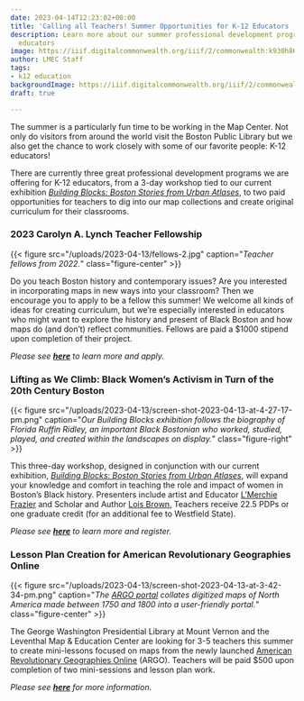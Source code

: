 ```yaml
---
date: 2023-04-14T12:23:02+00:00
title: 'Calling all Teachers! Summer Opportunities for K-12 Educators '
description: Learn more about our summer professional development programs for K-12
  educators
image: https://iiif.digitalcommonwealth.org/iiif/2/commonwealth:k930h865k/full/2000,/0/default.jpg
author: LMEC Staff
tags:
- k12 education
backgroundImage: https://iiif.digitalcommonwealth.org/iiif/2/commonwealth:k930h865k/321,256,3481,2316/2000,/0/default.jpg
draft: true

---
```

The summer is a particularly fun time to be working in the Map Center. Not only do visitors from around the world visit the Boston Public Library but we also get the chance to work closely with some of our favorite people: K-12 educators!

There are currently three great professional development programs we are offering for K-12 educators, from a 3-day workshop tied to our current exhibition [_Building Blocks: Boston Stories from Urban Atlases_](https://www.leventhalmap.org/digital-exhibitions/building-blocks/), to two paid opportunities for teachers to dig into our map collections and create original curriculum for their classrooms.

### 2023 Carolyn A. Lynch Teacher Fellowship

{{< figure src="/uploads/2023-04-13/fellows-2.jpg" caption="_Teacher fellows from 2022._" class="figure-center" >}}

Do you teach Boston history and contemporary issues? Are you interested in incorporating maps in new ways into your classroom? Then we encourage you to apply to be a fellow this summer! We welcome all kinds of ideas for creating curriculum, but we’re especially interested in educators who might want to explore the history and present of Black Boston and how maps do (and don’t) reflect communities. Fellows are paid a $1000 stipend upon completion of their project.

_Please see_ [**_here_**](https://www.leventhalmap.org/education/k12/2021-lynch-summer-teacher-fellowship/) _to learn more and apply._

### Lifting as We Climb: Black Women’s Activism in Turn of the 20th Century Boston

{{< figure src="/uploads/2023-04-13/screen-shot-2023-04-13-at-4-27-17-pm.png" caption="_Our Building Blocks exhibition follows the biography of Florida Ruffin Ridley, an important Black Bostonian who worked, studied, played, and created within the landscapes on display._" class="figure-right" >}}

This three-day workshop, designed in conjunction with our current exhibition, [_Building Blocks: Boston Stories from Urban Atlases_](https://www.leventhalmap.org/digital-exhibitions/building-blocks/), will expand your knowledge and comfort in teaching the role and impact of women in Boston’s Black history. Presenters include artist and Educator [L’Merchie Frazier](http://lmerchiefrazier.org/) and Scholar and Author [Lois Brown.](https://english.asu.edu/content/lois-brown) Teachers receive 22.5 PDPs or one graduate credit (for an additional fee to Westfield State).

_Please see_ [**_here_**](https://www.leventhalmap.org/education/k12/2021-lynch-summer-teacher-fellowship/) _to learn more and register._

### Lesson Plan Creation for American Revolutionary Geographies Online

{{< figure src="/uploads/2023-04-13/screen-shot-2023-04-13-at-3-42-34-pm.png" caption="_The_ [_ARGO portal_](https://www.argomaps.org/) _collates digitized maps of North America made between 1750 and 1800 into a user-friendly portal._" class="figure-center" >}}

The George Washington Presidential Library at Mount Vernon and the Leventhal Map & Education Center are looking for 3-5 teachers this summer to create mini-lessons focused on maps from the newly launched [American Revolutionary Geographies Online](https://www.argomaps.org/) (ARGO). Teachers will be paid $500 upon completion of two mini-sessions and lesson plan work.

_Please see_ [**_here_**](https://docs.google.com/document/d/1bV8jqVWcETGsYCwX6upBUTqJMUcZnFxSapnqO-P9K1o/edit?usp=sharing) _for more information._